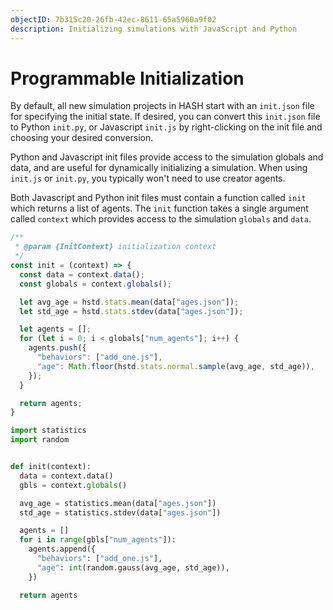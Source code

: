 ```yaml
---
objectID: 7b315c20-26fb-42ec-8611-65a5960a9f02
description: Initializing simulations with JavaScript and Python
---
```


# Programmable Initialization

By default, all new simulation projects in HASH start with an `init.json` file for specifying the initial state. If desired, you can convert this `init.json` file to Python `init.py`, or Javascript `init.js` by right-clicking on the init file and choosing your desired conversion.

Python and Javascript init files provide access to the simulation globals and data, and are useful for dynamically initializing a simulation. When using `init.js` or `init.py`, you typically won't need to use creator agents.

Both Javascript and Python init files must contain a function called `init` which returns a list of agents. The `init` function takes a single argument called `context` which provides access to the simulation `globals` and `data`.

<Tabs>
<Tab title="JavaScript" >

```javascript
/**
 * @param {InitContext} initialization context
 */
const init = (context) => {
  const data = context.data();
  const globals = context.globals();

  let avg_age = hstd.stats.mean(data["ages.json"]);
  let std_age = hstd.stats.stdev(data["ages.json"]);

  let agents = [];
  for (let i = 0; i < globals["num_agents"]; i++) {
    agents.push({
      "behaviors": ["add_one.js"],
      "age": Math.floor(hstd.stats.normal.sample(avg_age, std_age)),
    });
  }

  return agents;
}
```
</Tab>

<Tab title="Python" >

```python
import statistics
import random


def init(context):
  data = context.data()
  gbls = context.globals()

  avg_age = statistics.mean(data["ages.json"])
  std_age = statistics.stdev(data["ages.json"])

  agents = []
  for i in range(gbls["num_agents"]):
    agents.append({
      "behaviors": ["add_one.js"],
      "age": int(random.gauss(avg_age, std_age)),
    })

  return agents
```
</Tab>
</Tabs>

